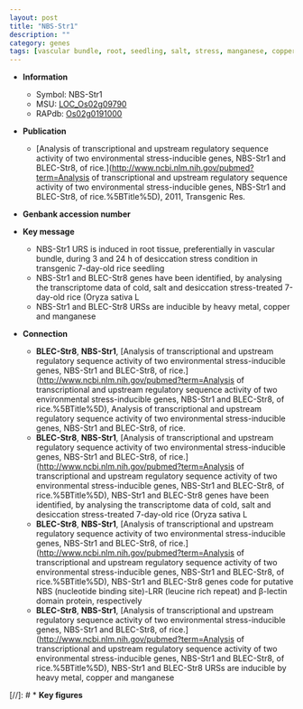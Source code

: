 ```yaml
---
layout: post
title: "NBS-Str1"
description: ""
category: genes
tags: [vascular bundle, root, seedling, salt, stress, manganese, copper]
---
```


* **Information**  
    + Symbol: NBS-Str1  
    + MSU: [LOC_Os02g09790](http://rice.uga.edu/cgi-bin/ORF_infopage.cgi?orf=LOC_Os02g09790)  
    + RAPdb: [Os02g0191000](http://rapdb.dna.affrc.go.jp/viewer/gbrowse_details/irgsp1?name=Os02g0191000)  

* **Publication**  
    + [Analysis of transcriptional and upstream regulatory sequence activity of two environmental stress-inducible genes, NBS-Str1 and BLEC-Str8, of rice.](http://www.ncbi.nlm.nih.gov/pubmed?term=Analysis of transcriptional and upstream regulatory sequence activity of two environmental stress-inducible genes, NBS-Str1 and BLEC-Str8, of rice.%5BTitle%5D), 2011, Transgenic Res.

* **Genbank accession number**  

* **Key message**  
    + NBS-Str1 URS is induced in root tissue, preferentially in vascular bundle, during 3 and 24 h of desiccation stress condition in transgenic 7-day-old rice seedling
    + NBS-Str1 and BLEC-Str8 genes have been identified, by analysing the transcriptome data of cold, salt and desiccation stress-treated 7-day-old rice (Oryza sativa L
    + NBS-Str1 and BLEC-Str8 URSs are inducible by heavy metal, copper and manganese

* **Connection**  
    + __BLEC-Str8__, __NBS-Str1__, [Analysis of transcriptional and upstream regulatory sequence activity of two environmental stress-inducible genes, NBS-Str1 and BLEC-Str8, of rice.](http://www.ncbi.nlm.nih.gov/pubmed?term=Analysis of transcriptional and upstream regulatory sequence activity of two environmental stress-inducible genes, NBS-Str1 and BLEC-Str8, of rice.%5BTitle%5D), Analysis of transcriptional and upstream regulatory sequence activity of two environmental stress-inducible genes, NBS-Str1 and BLEC-Str8, of rice.
    + __BLEC-Str8__, __NBS-Str1__, [Analysis of transcriptional and upstream regulatory sequence activity of two environmental stress-inducible genes, NBS-Str1 and BLEC-Str8, of rice.](http://www.ncbi.nlm.nih.gov/pubmed?term=Analysis of transcriptional and upstream regulatory sequence activity of two environmental stress-inducible genes, NBS-Str1 and BLEC-Str8, of rice.%5BTitle%5D),  NBS-Str1 and BLEC-Str8 genes have been identified, by analysing the transcriptome data of cold, salt and desiccation stress-treated 7-day-old rice (Oryza sativa L
    + __BLEC-Str8__, __NBS-Str1__, [Analysis of transcriptional and upstream regulatory sequence activity of two environmental stress-inducible genes, NBS-Str1 and BLEC-Str8, of rice.](http://www.ncbi.nlm.nih.gov/pubmed?term=Analysis of transcriptional and upstream regulatory sequence activity of two environmental stress-inducible genes, NBS-Str1 and BLEC-Str8, of rice.%5BTitle%5D),  NBS-Str1 and BLEC-Str8 genes code for putative NBS (nucleotide binding site)-LRR (leucine rich repeat) and β-lectin domain protein, respectively
    + __BLEC-Str8__, __NBS-Str1__, [Analysis of transcriptional and upstream regulatory sequence activity of two environmental stress-inducible genes, NBS-Str1 and BLEC-Str8, of rice.](http://www.ncbi.nlm.nih.gov/pubmed?term=Analysis of transcriptional and upstream regulatory sequence activity of two environmental stress-inducible genes, NBS-Str1 and BLEC-Str8, of rice.%5BTitle%5D),  NBS-Str1 and BLEC-Str8 URSs are inducible by heavy metal, copper and manganese

[//]: # * **Key figures**  


